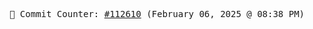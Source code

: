 <p align="center">
    <samp>
        📮 Commit Counter: <a href="https://github.com/Javascript-void0/Javascript-void0/commits/main">#112610</a> (February 06, 2025 @ 08:38 PM)
    </samp>
</p>